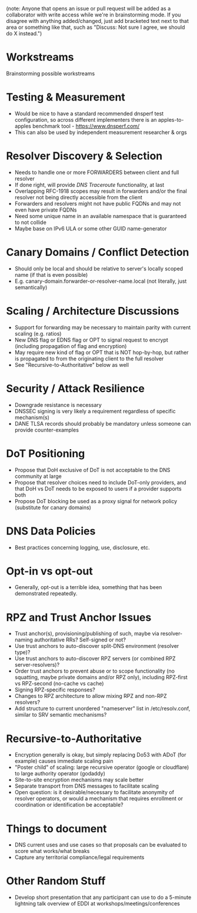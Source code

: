(note: Anyone that opens an issue or pull request will be added as a collaborator with write access while we're in brainstorming mode. If you disagree with anything added/changed, just add bracketed text next to that area or something like that, such as "Discuss: Not sure I agree, we should do X instead.")


# Workstreams
Brainstorming possible workstreams


# Testing & Measurement
- Would be nice to have a standard recommended dnsperf test configuration, so across different implementers there is an apples-to-apples benchmark tool - https://www.dnsperf.com/
- This can also be used by independent measurement researcher & orgs

# Resolver Discovery & Selection
- Needs to handle one or more FORWARDERS between client and full resolver
- If done right, will provide _DNS Traceroute_ functionality, at last
- Overlapping RFC-1918 scopes may result in forwarders and/or the final resolver not being directly accessible from the client
- Forwarders and resolvers might not have public FQDNs and may not even have private FQDNs
- Need some unique name in an available namespace that is guaranteed to not collide
- Maybe base on IPv6 ULA or some other GUID name-generator

# Canary Domains / Conflict Detection
- Should only be local and should be relative to server's locally scoped name (if that is even possible)
- E.g. canary-domain.forwarder-or-resolver-name.local (not literally, just semantically)

# Scaling / Architecture Discussions
- Support for forwarding may be necessary to maintain parity with current scaling (e.g. ratios)
- New DNS flag or EDNS flag or OPT to signal request to encrypt (including propagation of flag and encryption)
- May require new kind of flag or OPT that is NOT hop-by-hop, but rather is propagated to from the originating client to the full resolver
- See "Recursive-to-Authoritative" below as well

# Security / Attack Resilience
- Downgrade resistance is necessary
- DNSSEC signing is very likely a requirement regardless of specific mechanism(s)
- DANE TLSA records should probably be mandatory unless someone can provide counter-examples

# DoT Positioning
- Propose that DoH exclusive of DoT is not acceptable to the DNS community at large
- Propose that resolver choices need to include DoT-only providers, and that DoH vs DoT needs to be exposed to users if a provider supports both
- Propose DoT blocking be used as a proxy signal for network policy (substitute for canary domains)

# DNS Data Policies
- Best practices concerning logging, use, disclosure, etc.

# Opt-in vs opt-out
- Generally, opt-out is a terrible idea, something that has been demonstrated repeatedly.

# RPZ and Trust Anchor Issues
- Trust anchor(s), provisioning/publishing of such, maybe via resolver-naming authoritative RRs? Self-signed or not?
- Use trust anchors to auto-discover split-DNS environment (resolver type)?
- Use trust anchors to auto-discover RPZ servers (or combined RPZ server-resolvers)?
- Order trust anchors to prevent abuse or to scope functionality (no squatting, maybe private domains and/or RPZ only), including RPZ-first vs RPZ-second (no-cache vs cache)
- Signing RPZ-specific responses?
- Changes to RPZ architecture to allow mixing RPZ and non-RPZ resolvers?
- Add structure to current unordered "nameserver" list in /etc/resolv.conf, similar to SRV semantic mechanisms?

# Recursive-to-Authoritative
- Encryption generally is okay, but simply replacing Do53 with ADoT (for example) causes immediate scaling pain
- "Poster child" of scaling: large recursive operator (google or cloudflare) to large authority operator (godaddy)
- Site-to-site encryption mechanisms may scale better
- Separate transport from DNS messages to facilitate scaling
- Open question: is it desirable/necessary to facilitate anonymity of resolver operators, or would a mechanism that requires enrollment or coordination or identification be acceptable?

# Things to document
- DNS current uses and use cases so that proposals can be evaluated to score what works/what breaks
- Capture any territorial compliance/legal requirements 

# Other Random Stuff
- Develop short presentation that any participant can use to do a 5-minute lightning talk overview of EDDI at workshops/meetings/conferences

